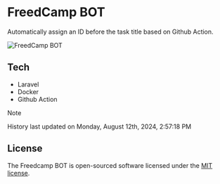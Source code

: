 # FreedCamp BOT

Automatically assign an ID before the task title based on Github Action.

![FreedCamp BOT](https://repository-images.githubusercontent.com/737932867/7d34798b-2680-471c-b089-a78a718d3d6a)

## Tech

- Laravel
- Docker
- Github Action

> [!NOTE]  
> History last updated on Monday, August 12th, 2024, 2:57:18 PM

## License

The Freedcamp BOT is open-sourced software licensed under the [MIT license](https://opensource.org/licenses/MIT).
